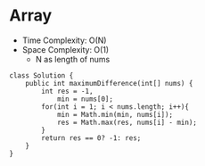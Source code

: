 # Array
* Time Complexity: O(N)
* Space Complexity: O(1)
	* N as length of nums
```
class Solution {
    public int maximumDifference(int[] nums) {
        int res = -1,
            min = nums[0];
        for(int i = 1; i < nums.length; i++){
            min = Math.min(min, nums[i]);
            res = Math.max(res, nums[i] - min);
        }
        return res == 0? -1: res;
    }
}
```